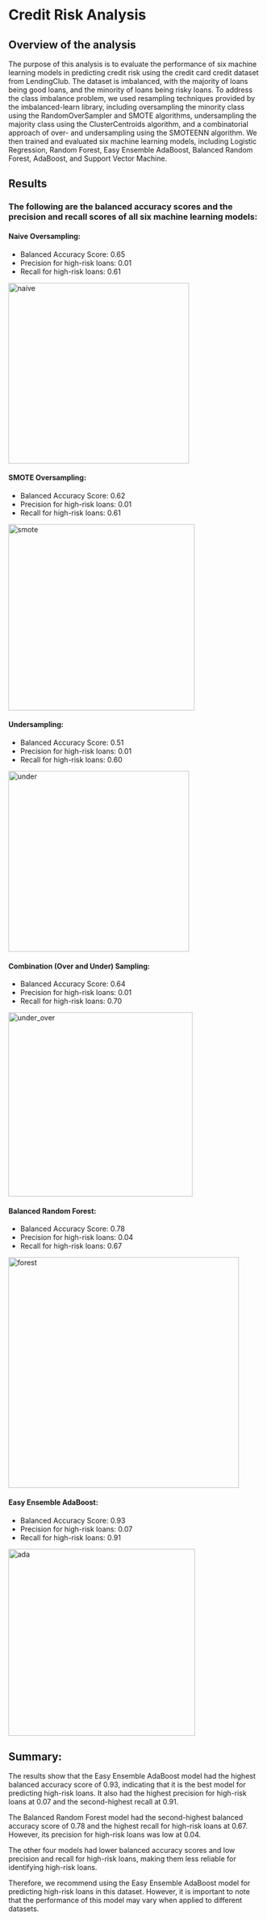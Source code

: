 # Credit Risk Analysis
## Overview of the analysis

The purpose of this analysis is to evaluate the performance of six machine learning models in predicting credit risk using the credit card credit dataset from LendingClub. The dataset is imbalanced, with the majority of loans being good loans, and the minority of loans being risky loans. To address the class imbalance problem, we used resampling techniques provided by the imbalanced-learn library, including oversampling the minority class using the RandomOverSampler and SMOTE algorithms, undersampling the majority class using the ClusterCentroids algorithm, and a combinatorial approach of over- and undersampling using the SMOTEENN algorithm. We then trained and evaluated six machine learning models, including Logistic Regression, Random Forest, Easy Ensemble AdaBoost, Balanced Random Forest, AdaBoost, and Support Vector Machine.

## Results 

### The following are the balanced accuracy scores and the precision and recall scores of all six machine learning models:

#### Naive Oversampling:
- Balanced Accuracy Score: 0.65
- Precision for high-risk loans: 0.01
- Recall for high-risk loans: 0.61
<img width="358" alt="naive" src="https://user-images.githubusercontent.com/114922260/223229876-6e4b8a5b-451c-4e5d-a7df-9a35079b7090.png">

#### SMOTE Oversampling:
- Balanced Accuracy Score: 0.62
- Precision for high-risk loans: 0.01
- Recall for high-risk loans: 0.61
<img width="369" alt="smote" src="https://user-images.githubusercontent.com/114922260/223229909-dfee7188-dd3b-4a6f-852d-3b3abaac5b58.png">

#### Undersampling:
- Balanced Accuracy Score: 0.51
- Precision for high-risk loans: 0.01
- Recall for high-risk loans: 0.60
<img width="358" alt="under" src="https://user-images.githubusercontent.com/114922260/223229941-9467af31-77e4-4a84-bf37-b2e9a5e50f4e.png">

#### Combination (Over and Under) Sampling:
- Balanced Accuracy Score: 0.64
- Precision for high-risk loans: 0.01
- Recall for high-risk loans: 0.70
<img width="365" alt="under_over" src="https://user-images.githubusercontent.com/114922260/223229993-5666b1eb-ee46-41fd-9186-b29ab9c5c06a.png">

#### Balanced Random Forest:
- Balanced Accuracy Score: 0.78
- Precision for high-risk loans: 0.04
- Recall for high-risk loans: 0.67
<img width="457" alt="forest" src="https://user-images.githubusercontent.com/114922260/223230020-a9df243d-5c97-492e-85d0-d045f4f21b13.png">

#### Easy Ensemble AdaBoost:
- Balanced Accuracy Score: 0.93
- Precision for high-risk loans: 0.07
- Recall for high-risk loans: 0.91
<img width="370" alt="ada" src="https://user-images.githubusercontent.com/114922260/223230054-65cb7932-412f-47d6-9aa5-b932aa36cde5.png">

## Summary:
The results show that the Easy Ensemble AdaBoost model had the highest balanced accuracy score of 0.93, indicating that it is the best model for predicting high-risk loans. It also had the highest precision for high-risk loans at 0.07 and the second-highest recall at 0.91.

The Balanced Random Forest model had the second-highest balanced accuracy score of 0.78 and the highest recall for high-risk loans at 0.67. However, its precision for high-risk loans was low at 0.04.

The other four models had lower balanced accuracy scores and low precision and recall for high-risk loans, making them less reliable for identifying high-risk loans.

Therefore, we recommend using the Easy Ensemble AdaBoost model for predicting high-risk loans in this dataset. However, it is important to note that the performance of this model may vary when applied to different datasets.
